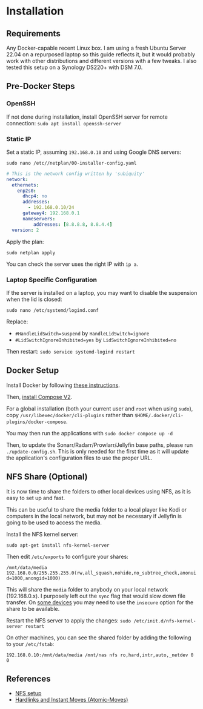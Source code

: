 # Installation

## Requirements

Any Docker-capable recent Linux box. 
I am using a fresh Ubuntu Server 22.04 on a repurposed laptop so this guide reflects it, 
but it would probably work with other distributions and different versions with a few tweaks.
I also tested this setup on a Synology DS220+ with DSM 7.0.

## Pre-Docker Steps

### OpenSSH

If not done during installation, install OpenSSH server for remote connection: `sudo apt install openssh-server`

### Static IP

Set a static IP, assuming `192.168.0.10` and using Google DNS servers:

`sudo nano /etc//netplan/00-installer-config.yaml`

```yaml
# This is the network config written by 'subiquity'
network:
  ethernets:
    enp2s0:
      dhcp4: no
      addresses:
        - 192.168.0.10/24
      gateway4: 192.168.0.1
      nameservers:
          addresses: [8.8.8.8, 8.8.4.4]
  version: 2
```

Apply the plan:

`sudo netplan apply`

You can check the server uses the right IP with `ip a`.

### Laptop Specific Configuration

If the server is installed on a laptop, you may want to disable the suspension when the lid is closed:

`sudo nano /etc/systemd/logind.conf`

Replace: 
- `#HandleLidSwitch=suspend` by `HandleLidSwitch=ignore`
- `#LidSwitchIgnoreInhibited=yes` by `LidSwitchIgnoreInhibited=no`

Then restart: `sudo service systemd-logind restart`

## Docker Setup

Install Docker by following [these instructions](https://docs.docker.com/engine/install/ubuntu/).

Then, [install Compose V2](https://docs.docker.com/compose/cli-command/#install-on-linux).

For a global installation (both your current user and `root` when using `sudo`),
copy `/usr/libexec/docker/cli-plugins` rather than `$HOME/.docker/cli-plugins/docker-compose`.

You may then run the applications with `sudo docker compose up -d`

Then, to update the Sonarr/Radarr/Prowlarr/Jellyfin base paths, please run `./update-config.sh`. 
This is only needed for the first time as it will update the application's configuration files to use the proper URL.

## NFS Share (Optional)

It is now time to share the folders to other local devices using NFS, as it is easy to set up and fast.

This can be useful to share the media folder to a local player like Kodi or computers in the local network,
but may not be necessary if Jellyfin is going to be used to access the media.

Install the NFS kernel server:

`sudo apt-get install nfs-kernel-server`

Then edit `/etc/exports` to configure your shares:

`/mnt/data/media 192.168.0.0/255.255.255.0(rw,all_squash,nohide,no_subtree_check,anonuid=1000,anongid=1000)`

This will share the `media` folder to anybody on your local network (192.168.0.x). 
I purposely left out the `sync` flag that would slow down file transfer. 
On [some devices](https://forum.kodi.tv/showthread.php?tid=343434) you may need to use the `insecure` option for the share to be available.

Restart the NFS server to apply the changes: `sudo /etc/init.d/nfs-kernel-server restart`

On other machines, you can see the shared folder by adding the following to your `/etc/fstab`:

`192.168.0.10:/mnt/data/media /mnt/nas nfs ro,hard,intr,auto,_netdev 0 0`

## References

- [NFS setup](https://askubuntu.com/a/7124)
- [Hardlinks and Instant Moves (Atomic-Moves)](https://trash-guides.info/Hardlinks/Hardlinks-and-Instant-Moves/)
